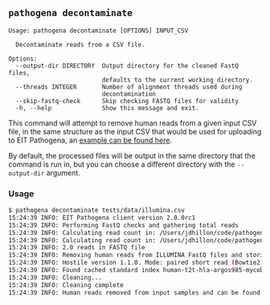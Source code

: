 ## `pathogena decontaminate`

```text
Usage: pathogena decontaminate [OPTIONS] INPUT_CSV

  Decontaminate reads from a CSV file.

Options:
  --output-dir DIRECTORY  Output directory for the cleaned FastQ files,
                          defaults to the current working directory.
  --threads INTEGER       Number of alignment threads used during
                          decontamination
  --skip-fastq-check      Skip checking FASTQ files for validity
  -h, --help              Show this message and exit.
 ```

This command will attempt to remove human reads from a given input CSV file, in the same structure as the input CSV that
would be used for uploading to EIT Pathogena, an [example can be found here](assets/example-input.csv).

By default, the processed files will be output in the same directory that the command is run in, but you can choose a
different directory with the `--output-dir` argument.

### Usage

```bash
$ pathogena decontaminate tests/data/illumina.csv
15:24:39 INFO: EIT Pathogena client version 2.0.0rc1
15:24:39 INFO: Performing FastQ checks and gathering total reads
15:24:39 INFO: Calculating read count in: /Users/jdhillon/code/pathogena/client/tests/data/reads/tuberculosis_1_1.fastq
15:24:39 INFO: Calculating read count in: /Users/jdhillon/code/pathogena/client/tests/data/reads/tuberculosis_1_2.fastq
15:24:39 INFO: 2.0 reads in FASTQ file
15:24:39 INFO: Removing human reads from ILLUMINA FastQ files and storing in /Users/jdhillon/code/pathogena/client
15:24:39 INFO: Hostile version 1.1.0. Mode: paired short read (Bowtie2)
15:24:39 INFO: Found cached standard index human-t2t-hla-argos985-mycob140
15:24:39 INFO: Cleaning...
15:24:39 INFO: Cleaning complete
15:24:39 INFO: Human reads removed from input samples and can be found here: /Users/jdhillon/code/pathogena/client
```
